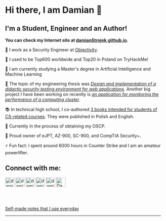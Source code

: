 # Hi there, I am Damian 👋

## I'm a Student, Engineer and an Author!

**You can check my Internet site at [damianStrojek.github.io].**

👮 I work as a Security Engineer at [Objectivity].

🔭 I used to be Top600 worldwide and Top20 in Poland on TryHackMe!

🌱 I am currently studying a Master's degree in Artificial Intelligence and Machine Learning

🌱 The topic of my engineering thesis was [*Design and implementation of a didactic security testing environment for web applications*](https://github.com/damianStrojek/Security-Testing-of-Web-Applications). Another big project I have been working on recently is [*an application for monitoring the performance of a computing cluster*](https://github.com/damianStrojek/Measuring-Performance-in-Computer-Claster).

📚 In technical high school, I co-authored [3 books intended for students of CS-related courses](https://www.empik.com/szukaj/produkt?q=damian%20strojek&qtype=basicForm). They were published in Polish and English.

🥅 Currently in the process of obtaining my OSCP.

🎃 Proud owner of eJPT, AZ-900, SC-900, and CompTIA Security+.

⚡ Fun fact: I spent around 6000 hours in Counter Strike and I am an amateur powerlifter.

## Connect with me:

[<img src="https://img.icons8.com/doodle/48/000000/spotify.png" alt="Damian Spotify Playing" width="30px" />][spotify]
[<img align="left" alt="damianFresh | LinkedIn" width="30px" src="https://img.icons8.com/office/16/000000/linkedin.png" />][linkedin]
[<img align="left" alt="damianFresh | TryHackMe" width="30px" src="https://tryhackme.com/img/favicon.png" />][tryhackme]
[<img align="left" alt="damianFresh | HackTheBox" width="30px" src="https://static-00.iconduck.com/assets.00/hack-the-box-icon-512x512-pokr8xc5.png" />][hackthebox]
[<img align="left" alt="damianFresh | Instagram" width="30px" src="https://img.icons8.com/fluency/16/000000/instagram-new.png" />][instagram]
[<img align="left" alt="damianFresh | Books" width="30px" src="https://img.icons8.com/color/48/000000/books.png" />][books]

<br />
<br />

[Self-made notes that I use everyday](https://strojek-damian.notion.site/Cybersec-f1d1656517874f54a886af71f76beab8)

---

[damianstrojek.github.io]: https://damianstrojek.github.io/
[instagram]: https://www.instagram.com/strojekdamian/
[linkedin]: https://www.linkedin.com/in/damianstrojek/
[books]: https://itstart.pl/presta/szukaj?controller=search&s=Damian+Strojek
[tryhackme]: https://tryhackme.com/p/damianStr
[tools]: https://strojek-damian.notion.site/Cybersec-f1d1656517874f54a886af71f76beab8
[cpp]: https://github.com/damianStrojek/Computer-Science-Algorithms
[python]: https://github.com/damianStrojek/Python-GameOfLife
[kali]: https://www.kali.org/
[Objectivity]: https://www.objectivity.co.uk/
[hackthebox]: https://app.hackthebox.com/profile/666612
[spotify]: https://open.spotify.com/user/xilqenuo79sn2x2v99jgtiu9y
